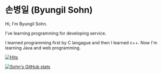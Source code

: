 # 손병일 (Byungil Sohn)

Hi, I'm Byungil Sohn.

I've learning programming for developing service.

I learned programming first by C langague and then I learned c++. Now I'm learning Java and web programming.


[![Hits](https://hits.seeyoufarm.com/api/count/incr/badge.svg?url=https%3A%2F%2Fgithub.com%2FBISohn27&count_bg=%2379C83D&title_bg=%23555555&icon=tripadvisor.svg&icon_color=%23E7E7E7&title=hits&edge_flat=false)](https://hits.seeyoufarm.com)


[![Sohn's GitHub stats](https://github-readme-stats.vercel.app/api?username=BISohn27)](https://github.com/BISohn27/github-readme-stats)
